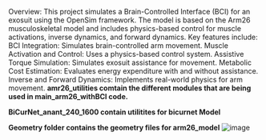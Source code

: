 Overview:
This project simulates a Brain-Controlled Interface (BCI) for an exosuit using the OpenSim framework. The model is based on the Arm26 musculoskeletal model and includes physics-based control for muscle activations, inverse dynamics, and forward dynamics.
Key features include:
BCI Integration: Simulates brain-controlled arm movement.
Muscle Activation and Control: Uses a physics-based control system.
Assistive Torque Simulation: Simulates exosuit assistance for movement.
Metabolic Cost Estimation: Evaluates energy expenditure with and without assistance.
Inverse and Forward Dynamics: Implements real-world physics for arm movement.
**amr26_utilities comtain the different modules that are being used in main_arm26_withBCI code.**

**BiCurNet_anant_240_1600 contain utilitites for bicurnet Model**

**Geometry folder contains the geometry files for arm26_model**
![image](https://github.com/user-attachments/assets/9182706c-dbd4-4874-89a4-c5e103865d36)
